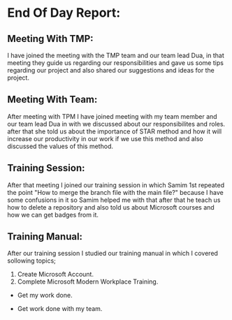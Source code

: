 # End Of Day Report:
## Meeting With TMP:
I have joined the meeting with the TMP team and our team lead Dua, in that meeting they guide us regarding our responsibilities and gave us some tips regarding our project and also shared our suggestions and ideas for the project.
## Meeting With Team:
After meeting with TPM I have joined meeting with my team member and our team lead Dua in with we discussed about our responsibilites and roles. after that she told us about the importance of STAR method and how it will increase our productivity in our work if we use this method and also discussed the values of this method.
## Training Session:
After that meeting I joined our training session in which Samim 1st repeated the point "How to merge the branch file with the main file?" because I have some confusions in it so Samim helped me with that after that he teach us how to delete a repository and also told us about Microsoft courses and how we can get badges from it.
## Training Manual:
After our training session I studied our training manual in which I covered sollowing topics;
1) Create Microsoft Account.
2) Complete Microsoft Modern Workplace Training.
 - Get my work done.
 
 - Get work done with my team.
